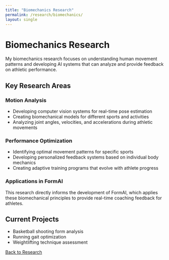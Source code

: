```yaml
---
title: "Biomechanics Research"
permalink: /research/biomechanics/
layout: single
---
```


# Biomechanics Research

My biomechanics research focuses on understanding human movement patterns and developing AI systems that can analyze and provide feedback on athletic performance.

## Key Research Areas

### Motion Analysis
- Developing computer vision systems for real-time pose estimation
- Creating biomechanical models for different sports and activities
- Analyzing joint angles, velocities, and accelerations during athletic movements

### Performance Optimization
- Identifying optimal movement patterns for specific sports
- Developing personalized feedback systems based on individual body mechanics
- Creating adaptive training programs that evolve with athlete progress

### Applications in FormAI
This research directly informs the development of FormAI, which applies these biomechanical principles to provide real-time coaching feedback for athletes.

## Current Projects
- Basketball shooting form analysis
- Running gait optimization
- Weightlifting technique assessment

[Back to Research](/research/)
